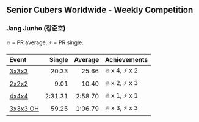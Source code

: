 ## Senior Cubers Worldwide - Weekly Competition
### Jang Junho (장준호)

🔥 = PR average, ⚡ = PR single.

| Event | Single | Average | Achievements|
| :-- | --: | --: | :-- |
| [3x3x3](jang_junho/333.md) | 20.33 | 25.66 | <span style="white-space: nowrap">🔥 x 4</span>, <span style="white-space: nowrap">⚡ x 2</span> |
| [2x2x2](jang_junho/222.md) | 9.01 | 10.40 | <span style="white-space: nowrap">🔥 x 2</span>, <span style="white-space: nowrap">⚡ x 3</span> |
| [4x4x4](jang_junho/444.md) | 2:31.31 | 2:58.70 | <span style="white-space: nowrap">🔥 x 1</span>, <span style="white-space: nowrap">⚡ x 1</span> |
| [3x3x3 OH](jang_junho/333oh.md) | 59.25 | 1:06.79 | <span style="white-space: nowrap">🔥 x 3</span>, <span style="white-space: nowrap">⚡ x 3</span> |

<!-- Global site tag (gtag.js) - Google Analytics -->
<script async src="https://www.googletagmanager.com/gtag/js?id=UA-86348435-3"></script>
<script>window.dataLayer = window.dataLayer || []; function gtag() {dataLayer.push(arguments);} gtag('js', new Date()); gtag('config', 'UA-86348435-3');</script>
